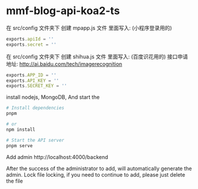 # mmf-blog-api-koa2-ts

在 src/config 文件夹下 创建 mpapp.js 文件
里面写入: (小程序登录用的)
```javascript
exports.apiId = ''
exports.secret = ''
```

在 src/config 文件夹下 创建 shihua.js 文件
里面写入: (百度识花用的)
接口申请地址: http://ai.baidu.com/tech/imagerecognition
```javascript
exports.APP_ID = ''
exports.API_KEY = ''
exports.SECRET_KEY = ''
```

install nodejs, MongoDB, And start the
```bash
# Install dependencies
pnpm

# or
npm install

# Start the API server
pnpm serve
```

Add admin
http://localhost:4000/backend

After the success of the administrator to add, will automatically generate the admin. Lock file locking, if you need to continue to add, please just delete the file

